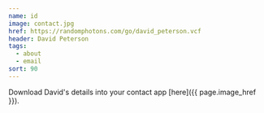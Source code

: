```yaml
---
name: id
image: contact.jpg
href: https://randomphotons.com/go/david_peterson.vcf
header: David Peterson
tags:
  - about
  - email
sort: 90
---
```

Download David's details into your contact app [here]({{ page.image_href }}).
